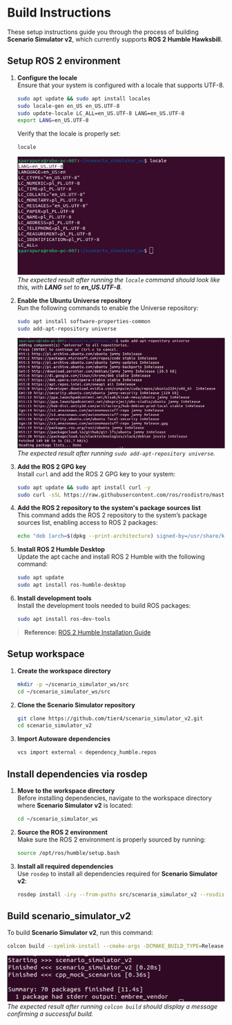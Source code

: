# Build Instructions

These setup instructions guide you through the process of building **Scenario Simulator v2**, which currently supports **ROS 2 Humble Hawksbill**.

## Setup ROS 2 environment

1. **Configure the locale**  
   Ensure that your system is configured with a locale that supports UTF-8.

   ```bash
   sudo apt update && sudo apt install locales
   sudo locale-gen en_US en_US.UTF-8
   sudo update-locale LC_ALL=en_US.UTF-8 LANG=en_US.UTF-8
   export LANG=en_US.UTF-8
   ```

   Verify that the locale is properly set:
   ```bash
   locale
   ```
   ![Verifying Locale](../image/locale_verification.png)  
   *The expected result after running the `locale` command should look like this, with **LANG** set to **en_US.UTF-8**.*

2. **Enable the Ubuntu Universe repository**  
   Run the following commands to enable the Universe repository:

   ```bash
   sudo apt install software-properties-common
   sudo add-apt-repository universe
   ```

   ![Adding Universe Repository](../image/universe_repository_result.png)  
   *The expected result after running `sudo add-apt-repository universe`.*

3. **Add the ROS 2 GPG key**  
   Install `curl` and add the ROS 2 GPG key to your system:

   ```bash
   sudo apt update && sudo apt install curl -y
   sudo curl -sSL https://raw.githubusercontent.com/ros/rosdistro/master/ros.key -o /usr/share/keyrings/ros-archive-keyring.gpg
   ```

4. **Add the ROS 2 repository to the system's package sources list**  
   This command adds the ROS 2 repository to the system’s package sources list, enabling access to ROS 2 packages:

   ```bash
   echo "deb [arch=$(dpkg --print-architecture) signed-by=/usr/share/keyrings/ros-archive-keyring.gpg] http://packages.ros.org/ros2/ubuntu $(. /etc/os-release && echo $UBUNTU_CODENAME) main" | sudo tee /etc/apt/sources.list.d/ros2.list > /dev/null
   ```

5. **Install ROS 2 Humble Desktop**  
   Update the apt cache and install ROS 2 Humble with the following command:

   ```bash
   sudo apt update
   sudo apt install ros-humble-desktop
   ```

6. **Install development tools**  
   Install the development tools needed to build ROS packages:

   ```bash
   sudo apt install ros-dev-tools
   ```
> **Reference:** [ROS 2 Humble Installation Guide](https://docs.ros.org/en/humble/Installation.html)

## Setup workspace

1. **Create the workspace directory**

   ```bash
   mkdir -p ~/scenario_simulator_ws/src
   cd ~/scenario_simulator_ws/src
   ```

2. **Clone the Scenario Simulator repository**

   ```bash
   git clone https://github.com/tier4/scenario_simulator_v2.git
   cd scenario_simulator_v2
   ```

3. **Import Autoware dependencies**

   ```bash
   vcs import external < dependency_humble.repos
   ```

## Install dependencies via rosdep

1. **Move to the workspace directory**  
   Before installing dependencies, navigate to the workspace directory where **Scenario Simulator v2** is located:

   ```bash
   cd ~/scenario_simulator_ws
   ```

2. **Source the ROS 2 environment**  
   Make sure the ROS 2 environment is properly sourced by running:

   ```bash
   source /opt/ros/humble/setup.bash
   ```

3. **Install all required dependencies**  
   Use `rosdep` to install all dependencies required for **Scenario Simulator v2**:

   ```bash
   rosdep install -iry --from-paths src/scenario_simulator_v2 --rosdistro humble
   ```

## Build scenario_simulator_v2
To build **Scenario Simulator v2**, run this command:
```bash
colcon build --symlink-install --cmake-args -DCMAKE_BUILD_TYPE=Release
```
![Build Success](../image/build_success2.png)  
*The expected result after running `colcon build` should display a message confirming a successful build.*
